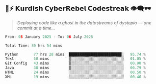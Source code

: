 ## 🧠⚡ 𝗞𝘂𝗿𝗱𝗶𝘀𝗵 𝗖𝘆𝗯𝗲𝗿𝗥𝗲𝗯𝗲𝗹 𝗖𝗼𝗱𝗲𝘀𝘁𝗿𝗲𝗮𝗸 👁️‍🗨️🕶️  
> *Deploying code like a ghost in the datastreams of dystopia — one commit at a time...*  

<!--START_SECTION:waka-->

```python
From: 05 January 2025 - To: 06 July 2025

Total Time: 80 hrs 54 mins

Python       77 hrs 28 mins  ████████████████████████░   95.74 %
Text         50 mins         ▒░░░░░░░░░░░░░░░░░░░░░░░░   01.05 %
Git Config   43 mins         ▒░░░░░░░░░░░░░░░░░░░░░░░░   00.90 %
Java         38 mins         ▒░░░░░░░░░░░░░░░░░░░░░░░░   00.79 %
HTML         24 mins         ░░░░░░░░░░░░░░░░░░░░░░░░░   00.50 %
XML          19 mins         ░░░░░░░░░░░░░░░░░░░░░░░░░   00.40 %
```

<!--END_SECTION:waka-->
